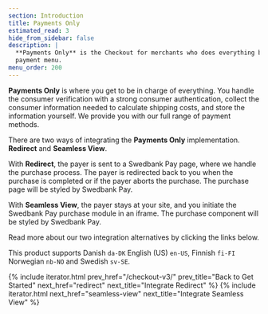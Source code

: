 ```yaml
---
section: Introduction
title: Payments Only
estimated_read: 3
hide_from_sidebar: false
description: |
  **Payments Only** is the Checkout for merchants who does everything but the
  payment menu.
menu_order: 200
---
```


**Payments Only** is where you get to be in charge of everything. You handle
the consumer verification with a strong consumer authentication, collect the
consumer information needed to calculate shipping costs, and store the
information yourself. We provide you with our full range of payment methods.

There are two ways of integrating the **Payments Only** implementation.
**Redirect** and **Seamless View**.

With **Redirect**, the payer is sent to a Swedbank Pay page, where we handle the
purchase process. The payer is redirected back to you when the purchase is
completed or if the payer aborts the purchase. The purchase page will be styled
by Swedbank Pay.

With **Seamless View**, the payer stays at your site, and you initiate the
Swedbank Pay purchase module in an iframe. The purchase component will be styled
by Swedbank Pay.

Read more about our two integration alternatives by clicking the links below.

This product supports Danish `da-DK` English (US) `en-US`, Finnish `fi-FI`
Norwegian `nb-NO` and Swedish `sv-SE`.

{% include iterator.html prev_href="/checkout-v3/"
                         prev_title="Back to Get Started"
                         next_href="redirect"
                         next_title="Integrate Redirect" %}
{% include iterator.html next_href="seamless-view"
                         next_title="Integrate Seamless View" %}
